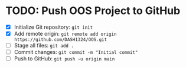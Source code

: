 # TODO: Push OOS Project to GitHub

- [x] Initialize Git repository: `git init`
- [x] Add remote origin: `git remote add origin https://github.com/DASH1324/OOS.git`
- [ ] Stage all files: `git add .`
- [ ] Commit changes: `git commit -m "Initial commit"`
- [ ] Push to GitHub: `git push -u origin main`
